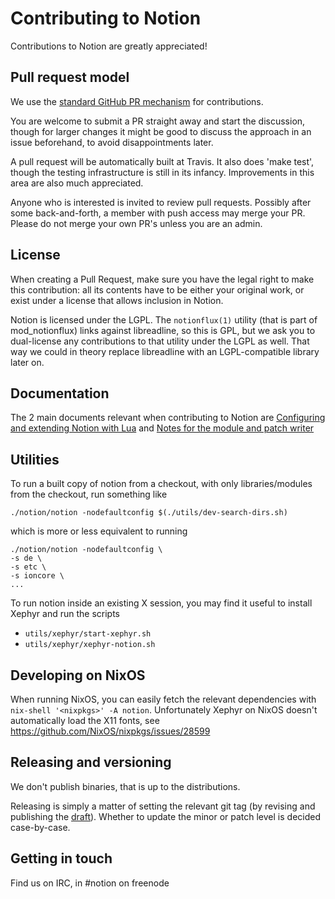 # Contributing to Notion

Contributions to Notion are greatly appreciated!

## Pull request model

We use the [standard GitHub PR mechanism](https://help.github.com/en/articles/creating-a-pull-request)
for contributions.

You are welcome to submit a PR straight away and start the discussion, though
for larger changes it might be good to discuss the approach in an issue
beforehand, to avoid disappointments later.

A pull request will be automatically built at Travis. It also does 'make test',
though the testing infrastructure is still in its infancy. Improvements in this
area are also much appreciated.

Anyone who is interested is invited to review pull requests. Possibly after
some back-and-forth, a member with push access may merge your PR. Please do
not merge your own PR's unless you are an admin.

## License

When creating a Pull Request, make sure you have the legal right to make this
contribution: all its contents have to be either your original work, or exist
under a license that allows inclusion in Notion.

Notion is licensed under the LGPL. The `notionflux(1)` utility (that is part of
mod_notionflux) links against
libreadline, so this is GPL, but we ask you to dual-license any contributions
to that utility under the LGPL as well. That way we could in theory replace
libreadline with an LGPL-compatible library later on.

## Documentation

The 2 main documents relevant when contributing to Notion are
[Configuring and extending Notion with Lua](https://raboof.github.io/notion-doc/notionconf/)
and [Notes for the module and patch writer](https://raboof.github.io/notion-doc/notionnotes/)

## Utilities

To run a built copy of notion from a checkout, with only
libraries/modules from the checkout, run something like

```
./notion/notion -nodefaultconfig $(./utils/dev-search-dirs.sh)
```

which is more or less equivalent to running

```
./notion/notion -nodefaultconfig \
-s de \
-s etc \
-s ioncore \
...
```

To run notion inside an existing X session, you may find it useful to
install Xephyr and run the scripts

- `utils/xephyr/start-xephyr.sh`
- `utils/xephyr/xephyr-notion.sh`

## Developing on NixOS

When running NixOS, you can easily fetch the relevant dependencies with
`nix-shell '<nixpkgs>' -A notion`. Unfortunately Xephyr on NixOS doesn't
automatically load the X11 fonts, see https://github.com/NixOS/nixpkgs/issues/28599

## Releasing and versioning

We don't publish binaries, that is up to the distributions.

Releasing is simply a matter of setting the relevant git tag
(by revising and publishing the [draft](https://github.com/raboof/notion/releases/)).
Whether to update the minor or patch level is decided case-by-case.

## Getting in touch

Find us on IRC, in #notion on freenode
